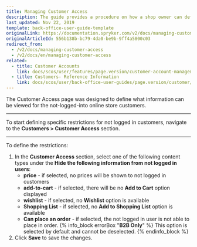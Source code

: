 ```yaml
---
title: Managing Customer Access
description: The guide provides a procedure on how a shop owner can define restrictions for actions for non-logged in users.
last_updated: Nov 22, 2019
template: back-office-user-guide-template
originalLink: https://documentation.spryker.com/v2/docs/managing-customer-access
originalArticleId: 556b138b-bc79-4da0-be9b-9ff4a5800c03
redirect_from:
  - /v2/docs/managing-customer-access
  - /v2/docs/en/managing-customer-access
related:
  - title: Customer Accounts
    link: docs/scos/user/features/page.version/customer-account-management-feature-overview/customer-account-management-feature-overview.html
  - title: Customers- Reference Information
    link: docs/scos/user/back-office-user-guides/page.version/customer/references/customers-reference-information.html
---
```


The Customer Access page was designed to define what information can be viewed for the not-logged-into online store customers.
***
To start defining specific restrictions for not logged in customers, navigate to the **Customers > Customer Access** section.
***
To define the restrictions:
1. In the **Customer Access** section, select one of the following content types under the **Hide the following information from not logged in users**:
    * **price** - if selected, no prices will be shown to not logged in customers
    * **add-to-cart** - if selected, there will be no **Add to Cart** option displayed
    * **wishlist** - if selected, no **Wishlist** option is available
    * **Shopping List** - if selected, no **Add to Shopping List** option is available
    * **Can place an order** - if selected, the not logged in user is not able to place in order.
    {% info_block errorBox "**B2B Only**" %}
This option is selected by default and cannot be deselected.
{% endinfo_block %}
2. Click **Save** to save the changes.
